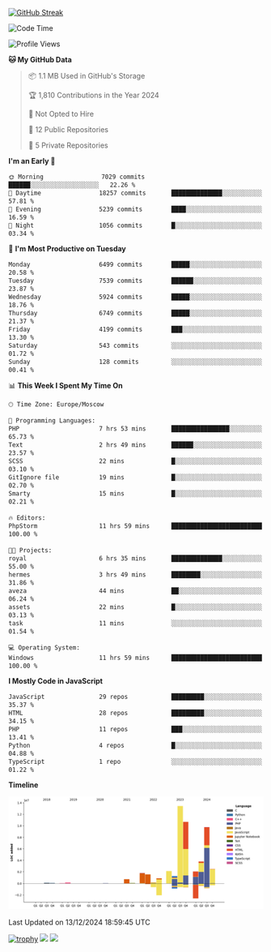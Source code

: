 [![GitHub Streak](https://github-readme-streak-stats.herokuapp.com/?user=yogik10)](https://git.io/streak-stats)
<!--START_SECTION:waka-->
![Code Time](http://img.shields.io/badge/Code%20Time-1%2C040%20hrs%2039%20mins-blue)

![Profile Views](http://img.shields.io/badge/Profile%20Views-0-blue)

**🐱 My GitHub Data** 

> 📦 1.1 MB Used in GitHub's Storage 
 > 
> 🏆 1,810 Contributions in the Year 2024
 > 
> 🚫 Not Opted to Hire
 > 
> 📜 12 Public Repositories 
 > 
> 🔑 5 Private Repositories 
 > 
**I'm an Early 🐤** 

```text
🌞 Morning                7029 commits        ██████░░░░░░░░░░░░░░░░░░░   22.26 % 
🌆 Daytime                18257 commits       ██████████████░░░░░░░░░░░   57.81 % 
🌃 Evening                5239 commits        ████░░░░░░░░░░░░░░░░░░░░░   16.59 % 
🌙 Night                  1056 commits        █░░░░░░░░░░░░░░░░░░░░░░░░   03.34 % 
```
📅 **I'm Most Productive on Tuesday** 

```text
Monday                   6499 commits        █████░░░░░░░░░░░░░░░░░░░░   20.58 % 
Tuesday                  7539 commits        ██████░░░░░░░░░░░░░░░░░░░   23.87 % 
Wednesday                5924 commits        █████░░░░░░░░░░░░░░░░░░░░   18.76 % 
Thursday                 6749 commits        █████░░░░░░░░░░░░░░░░░░░░   21.37 % 
Friday                   4199 commits        ███░░░░░░░░░░░░░░░░░░░░░░   13.30 % 
Saturday                 543 commits         ░░░░░░░░░░░░░░░░░░░░░░░░░   01.72 % 
Sunday                   128 commits         ░░░░░░░░░░░░░░░░░░░░░░░░░   00.41 % 
```


📊 **This Week I Spent My Time On** 

```text
🕑︎ Time Zone: Europe/Moscow

💬 Programming Languages: 
PHP                      7 hrs 53 mins       ████████████████░░░░░░░░░   65.73 % 
Text                     2 hrs 49 mins       ██████░░░░░░░░░░░░░░░░░░░   23.57 % 
SCSS                     22 mins             █░░░░░░░░░░░░░░░░░░░░░░░░   03.10 % 
GitIgnore file           19 mins             █░░░░░░░░░░░░░░░░░░░░░░░░   02.70 % 
Smarty                   15 mins             █░░░░░░░░░░░░░░░░░░░░░░░░   02.21 % 

🔥 Editors: 
PhpStorm                 11 hrs 59 mins      █████████████████████████   100.00 % 

🐱‍💻 Projects: 
royal                    6 hrs 35 mins       ██████████████░░░░░░░░░░░   55.00 % 
hermes                   3 hrs 49 mins       ████████░░░░░░░░░░░░░░░░░   31.86 % 
aveza                    44 mins             ██░░░░░░░░░░░░░░░░░░░░░░░   06.24 % 
assets                   22 mins             █░░░░░░░░░░░░░░░░░░░░░░░░   03.13 % 
task                     11 mins             ░░░░░░░░░░░░░░░░░░░░░░░░░   01.54 % 

💻 Operating System: 
Windows                  11 hrs 59 mins      █████████████████████████   100.00 % 
```

**I Mostly Code in JavaScript** 

```text
JavaScript               29 repos            █████████░░░░░░░░░░░░░░░░   35.37 % 
HTML                     28 repos            █████████░░░░░░░░░░░░░░░░   34.15 % 
PHP                      11 repos            ███░░░░░░░░░░░░░░░░░░░░░░   13.41 % 
Python                   4 repos             █░░░░░░░░░░░░░░░░░░░░░░░░   04.88 % 
TypeScript               1 repo              ░░░░░░░░░░░░░░░░░░░░░░░░░   01.22 % 
```



**Timeline**

![Lines of Code chart](https://raw.githubusercontent.com/Yogik10/Yogik10/main/assets/bar_graph.png)


 Last Updated on 13/12/2024 18:59:45 UTC
<!--END_SECTION:waka-->
[![trophy](https://github-profile-trophy.vercel.app/?username=yogik10)](https://github.com/ryo-ma/github-profile-trophy)
![](https://github-profile-summary-cards.vercel.app/api/cards/profile-details?username=yogik10&theme=solarized_dark)
![](https://github-profile-summary-cards.vercel.app/api/cards/most-commit-language?username=yogik10&theme=solarized_dark)


